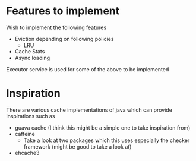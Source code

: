 # Features to implement

Wish to implement the following features
- Eviction depending on following policies  
  - LRU
- Cache Stats
- Async loading

Executor service is used for some of the above to be implemented


# Inspiration

There are various cache implementations of java which can provide inspirations such as 
- guava cache (I think this might be a simple one to take inspiration from)
- caffeine
  - Take a look at two packages which this uses especially the checker framework (might be good to take a look at)
- ehcache3